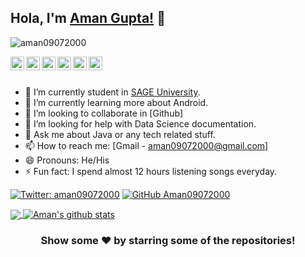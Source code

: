 ## Hola, I'm [Aman Gupta!](https://www.linkedin.com/in/aman-gupta-396867156/) 👋

<p align="left"> <img src="https://komarev.com/ghpvc/?username=Aman09072000&label=Views&color=blue&style=plastic" alt="aman09072000" /> </p>

<a href="https://twitter.com/aman09072000">  
  <img align="left" alt="Aman's Twitter" width="22px" src="https://cdn.jsdelivr.net/npm/simple-icons@v3/icons/twitter.svg" />
</a>
<a href="https://linkedin.com/in/aman-gupta-396867156">
  <img align="left" alt="Aman's Linkdein" width="22px" src="https://cdn.jsdelivr.net/npm/simple-icons@v3/icons/linkedin.svg" />
</a>
<a href="https://github.com/Aman09072000">
  <img align="left" alt="Pawan's Github" width="22px" src="https://cdn.jsdelivr.net/npm/simple-icons@v3/icons/github.svg" />
</a>
<a href="https://t.me/aman09072000">
  <img align="left" alt="Aman's Telegram" width="22px" src="https://cdn.jsdelivr.net/npm/simple-icons@v3/icons/telegram.svg" />
</a>
<a href="https://instagram.com/A_man2107/">
  <img align="left" alt="Aman's Instagram" width="22px" src="https://cdn.jsdelivr.net/npm/simple-icons@v3/icons/instagram.svg" />
</a>
<a href="https://www.facebook.com/aman09072000/">
  <img align="left" alt="Aman's Facebook" width="22px" src="https://cdn.jsdelivr.net/npm/simple-icons@v3/icons/facebook.svg" />
</a>
<br/>
<br/>



- 🔭 I’m currently student in [SAGE University](https://sageuniversity.in/).
- 🌱 I’m currently learning more about Android.
- 👯 I’m looking to collaborate in [Github]
- 🤔 I’m looking for help with Data Science documentation.
- 💬 Ask me about Java or any tech related stuff.
- 📫 How to reach me: [Gmail - aman09072000@gmail.com]
- 😄 Pronouns: He/His
- ⚡ Fun fact: I spend almost 12 hours listening songs everyday.

[![Twitter: aman09072000](https://img.shields.io/twitter/follow/aman09072000?style=social)](https://twitter.com/aman09072000)
[![GitHub Aman09072000](https://img.shields.io/github/followers/Aman09072000?label=follow&style=social)](https://github.com/Aman09072000)




<a href="https://github.com/Aman09072000">
  <img align="center" src="https://github-readme-stats.vercel.app/api/top-langs/?username=Aman09072000&theme=light&hide_langs_below=1" />
</a>
<a href="https://github.com/Aman09072000">
 <img align="center" src="https://github-readme-stats.vercel.app/api?username=Aman09072000&show_icons=true&theme=light&line_height=27" alt="Aman's github stats"/>
</a>


<div align="center">

### Show some ❤️ by starring some of the repositories!

</div>


